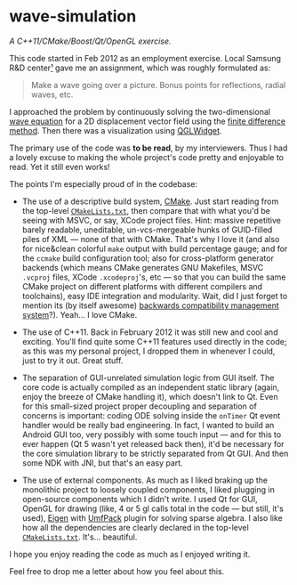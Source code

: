 wave-simulation
===============

*A C++11/CMake/Boost/Qt/OpenGL exercise.*

This code started in Feb 2012 as an employment exercise. Local Samsung R&D center[¹] gave me an assignment, which was roughly formulated as:
> Make a wave going over a picture. Bonus points for reflections, radial waves, etc.

[¹]: http://www.samsung.com/ua/aboutsamsung/careers/samsungukraineresearchcenter/SamsungUkraineResearchCenter.html

I approached the problem by continuously solving the two-dimensional [wave equation] for a 2D displacement vector field using the [finite difference method]. Then there was a visualization using [QGLWidget].

[wave equation]: https://en.wikipedia.org/wiki/Wave_equation
[finite difference method]: http://en.wikipedia.org/wiki/Finite_difference_method
[QGLWidget]: http://qt-project.org/doc/qt-4.8/qglwidget.html

The primary use of the code was **to be read**, by my interviewers. Thus I had a lovely excuse to making the whole project's code pretty and enjoyable to read. Yet it still even works!

The points I'm especially proud of in the codebase:
 
 * The use of a descriptive build system, [CMake]. Just start reading from the top-level [`CMakeLists.txt`](CMakeLists.txt), then compare that with what you'd be seeing with MSVC, or say, XCode project files. Hint: massive repetitive barely readable, uneditable, un-vcs-mergeable hunks of GUID-filled piles of XML — none of that with CMake. That's why I love it (and also for nice&clean colorful `make` output with build percentage gauge; and for the `ccmake` build configuration tool; also for cross-platform generator backends (which means CMake generates GNU Makefiles, MSVC `.vcproj` files, XCode `.xcodeproj`'s, etc — so that you can build the same CMake project on different platforms with different compilers and toolchains), easy IDE integration and modularity. Wait, did I just forget to mention its (by itself awesome) [backwards compatibility management system][cmake policies]?). Yeah... I love CMake.
 
[CMake]: http://www.cmake.org/
[CMake policies]: http://www.cmake.org/Wiki/CMake/Policies

 * The use of C++11. Back in February 2012 it was still new and cool and exciting. You'll find quite some C++11 features used directly in the code; as this was my personal project, I dropped them in whenever I could, just to try it out. Great stuff.
 
 * The separation of GUI-unrelated simulation logic from GUI itself. The core code is actually compiled as an independent static library (again, enjoy the breeze of CMake handling it), which doesn't link to Qt. Even for this small-sized project proper decoupling and separation of concerns is important: coding ODE solving inside the `onTimer` Qt event handler would be really bad engineering. In fact, I wanted to build an Android GUI too, very possibly with some touch input — and for this to ever happen (Qt 5 wasn't yet released back then), it'd be necessary for the core simulation library to be strictly separated from Qt GUI. And then some NDK with JNI, but that's an easy part.
 
 * The use of external components. As much as I liked braking up the monolithic project to loosely coupled components, I liked plugging in open-source components which I didn't write. I used Qt for GUI, OpenGL for drawing (like, 4 or 5 gl calls total in the code — but still, it's used), [Eigen] with [UmfPack] plugin for solving sparse algebra. I also like how all the dependencies are clearly declared in the top-level [`CMakeLists.txt`](CMakeLists.txt). It's... beautiful.
 
[Eigen]: http://eigen.tuxfamily.org
[UmfPack]: http://www.cise.ufl.edu/research/sparse/umfpack/

I hope you enjoy reading the code as much as I enjoyed writing it.

Feel free to drop me a letter about how you feel about this.
